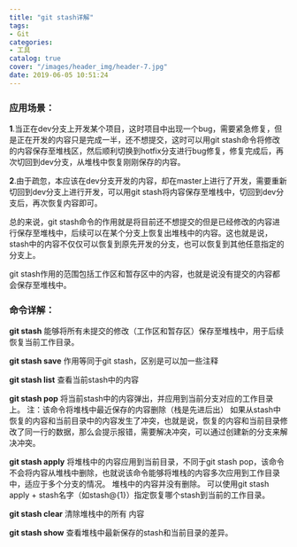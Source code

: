 ```yaml
---
title: "git stash详解"
tags:
- Git
categories:
- 工具
catalog: true
cover: "/images/header_img/header-7.jpg"
date: 2019-06-05 10:51:24
---
```


### 应用场景：

**1**.当正在dev分支上开发某个项目，这时项目中出现一个bug，需要紧急修复，但是正在开发的内容只是完成一半，还不想提交，这时可以用git stash命令将修改的内容保存至堆栈区，然后顺利切换到hotfix分支进行bug修复，修复完成后，再次切回到dev分支，从堆栈中恢复刚刚保存的内容。 

**2**.由于疏忽，本应该在dev分支开发的内容，却在master上进行了开发，需要重新切回到dev分支上进行开发，可以用git stash将内容保存至堆栈中，切回到dev分支后，再次恢复内容即可。 

总的来说，git stash命令的作用就是将目前还不想提交的但是已经修改的内容进行保存至堆栈中，后续可以在某个分支上恢复出堆栈中的内容。这也就是说，stash中的内容不仅仅可以恢复到原先开发的分支，也可以恢复到其他任意指定的分支上。

git stash作用的范围包括工作区和暂存区中的内容，也就是说没有提交的内容都会保存至堆栈中。

### 命令详解：

**git stash**
能够将所有未提交的修改（工作区和暂存区）保存至堆栈中，用于后续恢复当前工作目录。

**git stash save**
作用等同于git stash，区别是可以加一些注释

**git stash list**
查看当前stash中的内容

**git stash pop**
将当前stash中的内容弹出，并应用到当前分支对应的工作目录上。 
注：该命令将堆栈中最近保存的内容删除（栈是先进后出）
如果从stash中恢复的内容和当前目录中的内容发生了冲突，也就是说，恢复的内容和当前目录修改了同一行的数据，那么会提示报错，需要解决冲突，可以通过创建新的分支来解决冲突。

**git stash apply**
将堆栈中的内容应用到当前目录，不同于git stash pop，该命令不会将内容从堆栈中删除，也就说该命令能够将堆栈的内容多次应用到工作目录中，适应于多个分支的情况。
堆栈中的内容并没有删除。 
可以使用git stash apply + stash名字（如stash@{1}）指定恢复哪个stash到当前的工作目录。

**git stash clear**
清除堆栈中的所有 内容

**git stash show**
查看堆栈中最新保存的stash和当前目录的差异。